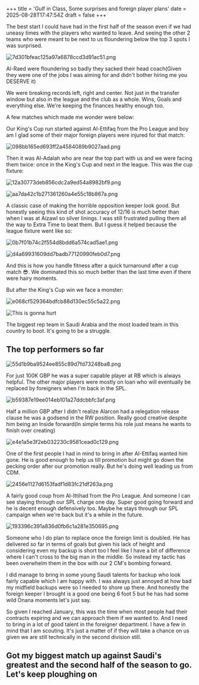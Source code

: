 +++
title = 'Gulf in Class, Some surprises and foreign player plans'
date = 2025-08-28T17:47:54Z
draft = false
+++

The best start I could have had in the first half of the season even if we had uneasy times with the players who wanted to leave. And seeing the other 2 teams who were meant to be next to us floundering below the top 3 spots I was surprised.

![7d301bfeac125a97a6878ccd3d91ac51.png](/india-2-manchester/images/7d301bfeac125a97a6878ccd3d91ac51.png)

Al-Raed were floundering so badly they sacked their head coach(Given they were one of the jobs I was aiming for and didn't bother hiring me you DESERVE it)

We were breaking records left, right and center. Not just in the transfer window but also in the league and the club as a whole. Wins, Goals and everything else. We're keeping the finances healthy enough too.

A few matches which made me wonder were below:

Our King's Cup run started against Al-Ettifaq from the Pro League and boy am I glad some of their major foreign players were injured for that match:

![098bb165ed693ff2a4584089b9027aad.png](/india-2-manchester/images/098bb165ed693ff2a4584089b9027aad.png)

Then it was Al-Adalah who are near the top part with us and we were facing them twice: once in the King's Cup and next in the league. This was the cup fixture:

![12a30773deb856cdc2a9ed54a8982bf9.png](/india-2-manchester/images/12a30773deb856cdc2a9ed54a8982bf9.png)

![aa7da42c1b271361260a4e55c18b867a.png](/india-2-manchester/images/aa7da42c1b271361260a4e55c18b867a.png)

A classic case of making the horrible opposition keeper look good. But honestly seeing this kind of shot accuracy of 12/16 is much better than when I was at Aizawl so silver linings. I was still frustrated pulling them all the way to Extra Time to beat them. But I guess it helped because the league fixture went like so:

![0b7f01b74c2f554d8bdd6a574cad5ae1.png](/india-2-manchester/images/0b7f01b74c2f554d8bdd6a574cad5ae1.png)

![d4a69931609dd7badb77120990feb0d7.png](/india-2-manchester/images/d4a69931609dd7badb77120990feb0d7.png)

And this is how you handle fitness after a quick turnaround after a cup match 😎. We dominated this so much better than the last time even if there were hairy moments.

But after the King's Cup win we face a monster:

![e068cf529364bdfcb88d130ec55c5a22.png](/india-2-manchester/images/e068cf529364bdfcb88d130ec55c5a22.png)

![This is gonna hurt](https://media.giphy.com/media/v1.Y2lkPTc5MGI3NjExbDNzZjc1bXcyOTZoZTloOWlwdTQ2NmtxbjJnY2pqOWE5a3RramtubSZlcD12MV9naWZzX3NlYXJjaCZjdD1n/3oFzm0o2jMKftsaBoc/giphy.gif)

The biggest rep team in Saudi Arabia and the most loaded team in this country to boot. It's going to be a struggle.

## The top performers so far

![55d1b9ba9524ee855c89d7fd73248ba8.png](/india-2-manchester/images/55d1b9ba9524ee855c89d7fd73248ba8.png)

For just 100K GBP he was a super capable player at RB which is always helpful. The other major players were mostly on loan who will eventually be replaced by foreigners when I'm back in the SPL.

![b59387e19ee014eb101a27ddcbbfc3af.png](/india-2-manchester/images/b59387e19ee014eb101a27ddcbbfc3af.png)

Half a million GBP after I didn't realize Alarcon had a relegation release clause he was a godsend in the RW position. Really good creative despite him being an Inside forward(In simple terms his role just means he wants to finish over creating)

![e4e1a5e3f2eb032230c9581cead0c129.png](/india-2-manchester/images/e4e1a5e3f2eb032230c9581cead0c129.png)

One of the first people I had in mind to bring in after Al-Ettifaq wanted him gone. He is good enough to help us till promotion but might go down the pecking order after our promotion really. But he's doing well leading us from CDM.

![2456e1127d6153fadf1d83fc21df263a.png](/india-2-manchester/images/2456e1127d6153fadf1d83fc21df263a.png)

A fairly good coup from Al-Ittihad from the Pro League. And someone I can see staying through our SPL charge one day. Super good going forward and he is decent enough defensively too. Maybe he stays through our SPL campaign when we're back but it's a while in the future.

![193396c391a836d0fb6c1a281e350695.png](/india-2-manchester/images/193396c391a836d0fb6c1a281e350695.png)

Someone who I do plan to replace once the foreign limit is doubled. He has delivered so far in terms of goals but given his lack of height and considering even my backup is short too I feel like I have a bit of difference where I can't cross to the big man in the middle. So instead my tactic has been overwhelm them in the box with our 2 CM's bombing forward.

I did manage to bring in some young Saudi talents for backup who look fairly capable which I am happy with. I was always just annoyed at how bad my midfield backups were so I needed to shore up there. And honestly the foreign keeper I brought is a good one being 6 foot 5 but he has had some wild Onana moments let's just say.

So given I reached January, this was the time when most people had their contracts expiring and we can approach them if we wanted to. And I need to bring in a lot of good talent in the foreigner department. I have a few in mind that I am scouting. It's just a matter of if they will take a chance on us given we are still technically in the second division still.

## Got my biggest match up against Saudi's greatest and the second half of the season to go. Let's keep ploughing on
